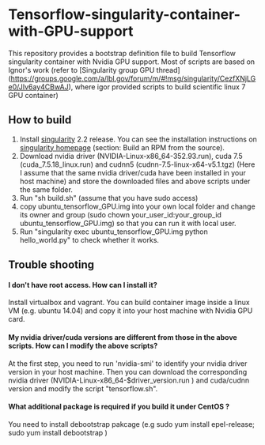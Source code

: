 # Tensorflow-singularity-container-with-GPU-support
This repository provides a bootstrap definition file to build Tensorflow singularity container with Nvidia GPU support. Most of scripts are based on Ignor's work (refer to [Singularity group GPU thread] (https://groups.google.com/a/lbl.gov/forum/m/#!msg/singularity/CezfXNjLGe0/JIv6ay4CBwAJ), where igor provided scripts to build scientific linux 7 GPU container) 

## How to build
 1. Install [singularity](http://singularity.lbl.gov/all-releases) 2.2 release. You can see the installation instructions on [singularity homepage](http://singularity.lbl.gov/install-linux) (section: Build an RPM from the source).
 2. Download nvidia driver (NVIDIA-Linux-x86_64-352.93.run), cuda 7.5 (cuda_7.5.18_linux.run) and cudnn5 (cudnn-7.5-linux-x64-v5.1.tgz) (Here I assume that the same nvidia driver/cuda have been installed in your host machine) and store the downloaded files and above scripts under the same folder.
 3. Run "sh build.sh" (assume that you have sudo access) 
 5. copy ubuntu_tensorflow_GPU.img into your own local folder and change its owner and group (sudo chown your_user_id:your_group_id ubuntu_tensorflow_GPU.img) so that you can run it with local user.
 6. Run "singularity exec ubuntu_tensorflow_GPU.img python hello_world.py" to check whether it works.
 
## Trouble shooting
#### I don't have root access. How can I install it?
Install virtualbox and vagrant. You can build container image inside a linux VM (e.g. ubuntu 14.04) and copy it into your host machine with Nvidia GPU card.

#### My nvidia driver/cuda versions are different from those in the above scripts. How can I modify the above scripts?
At the first step, you need to run 'nvidia-smi' to identify your nvidia driver version in your host machine. Then you can download the corresponding nvidia driver
(NVIDIA-Linux-x86_64-$driver_version.run ) and cuda/cudnn version and modify the script "tensorflow.sh". 
 
#### What additional package is required if you build it under CentOS ?
You need to install debootstrap pakcage (e.g sudo yum install epel-release; sudo yum install debootstrap ) 

